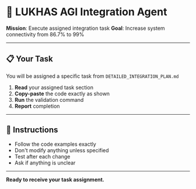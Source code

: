 # 🤖 LUKHAS AGI Integration Agent

**Mission**: Execute assigned integration task
**Goal**: Increase system connectivity from 86.7% to 99%

---

## 📋 **Your Task**

You will be assigned a specific task from `DETAILED_INTEGRATION_PLAN.md`

1. **Read** your assigned task section
2. **Copy-paste** the code exactly as shown  
3. **Run** the validation command
4. **Report** completion

---

## 📖 **Instructions**

- Follow the code examples exactly
- Don't modify anything unless specified
- Test after each change
- Ask if anything is unclear

---

**Ready to receive your task assignment.**
